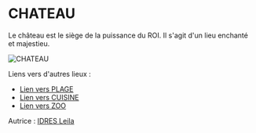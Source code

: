 # CHATEAU 
Le château est le siège de la puissance du ROI. 
Il s'agit d'un lieu enchanté et majestieu.

![CHATEAU](https://th.bing.com/th/id/R.35489d80e1eb32144e4f33ea46411283?rik=juArdIbPlUo9Uw&riu=http%3a%2f%2fupload.wikimedia.org%2fwikipedia%2fcommons%2f4%2f4b%2fChateau_de_chambord.jpg&ehk=pjVutsJGRlp008tRO%2bHz9e8GnepykDPmGfgLYTIVMK0%3d&risl=1&pid=ImgRaw&r=0)

Liens vers d'autres lieux :

- [Lien vers PLAGE ](PLAGE.md)
- [Lien vers CUISINE](CUISINE.md)
- [Lien vers ZOO](ZOO.md)

Autrice : [IDRES Leila](?)
